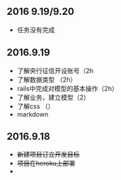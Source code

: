 

## 2016 9.19/9.20
*  任务没有完成


## 2016.9.19

* 了解央行征信开设账号（2h
* 了解数据类型 （2h）
* rails中完成对模型的基本操作（2h）
* 了解业务，建立模型（2）
* 了解css （）
*  markdown



## 2016.9.18

* ~~新建项目订立开发目标~~
* ~~项目在heroku上部署~~
* 
